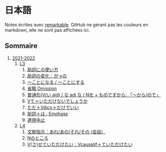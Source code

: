 # 日本語

Notes écrites avec [remarkable](https://github.com/jonschlinkert/remarkable).
GitHub ne gérant pas les couleurs en markdown, elle ne sont pas affichées ici.

## Sommaire

1. [2021-2022](2021-2022.md)
    1. [L3](2021-2022.md#第3か)
        1. [助詞にの使い方](2021-2022.md#1-助詞にの使い方)
        2. [助詞の変化：が->の](2021-2022.md#2-助詞の変化が-の)
        3. [～ことになる / ～ことにする](2021-2022.md#3-ことになる--ことにする)
        4. [省略 Omission](2021-2022.md#4-省略-omission)
        5. [普通形(V/い ajd) / な adj な / Nを + ものですから: 「～から/ので」](2021-2022.md#5-普通形vい-ajd--な-adj-な--nを--ものですから-からので)
        6. [Vて＋いただけないでしょうか](2021-2022.md#6-vていただけないでしょうか)
        7. [ただ＋Vdico＋だけでいい](2021-2022.md#7-ただvdicoだけでいい)
        8. [助詞＋は : Emphase](2021-2022.md#8-助詞は--emphase)
        9. [連用中止](2021-2022.md#9-連用中止-中級へ行こうl5)
    2. [L4](2021-2022.md#第4か)
        1. [文脈指示：あれ/あの/それ/その (会話）](2021-2022.md#1-文脈指示あれあのそれその-会話)
        2. [Nのところ](2021-2022.md##2-nのところ)
        3. [V(さ)せていただけたい：Vcausatif＋ていただけたい](2021-2022.md#3-vさせていただけたいvcausatifていただけたい)
